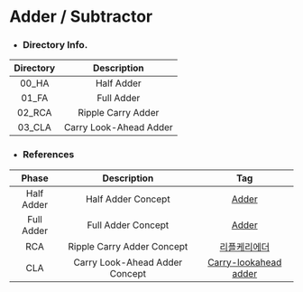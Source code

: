 # Adder / Subtractor

+ ### Directory Info.
|Directory|Description|  
|:---:|:---:|  
|00_HA|Half Adder|  
|01_FA|Full Adder|  
|02_RCA|Ripple Carry Adder|  
|03_CLA|Carry Look-Ahead Adder|  

+ ### References
|Phase|Description|Tag|  
|:---:|:---:|:---:|  
|Half Adder| Half Adder Concept | [Adder](https://en.wikipedia.org/wiki/Adder_(electronics))|  
|Full Adder| Full Adder Concept | [Adder](https://en.wikipedia.org/wiki/Adder_(electronics))|  
|RCA|Ripple Carry Adder Concept | [리플케리에더](https://blog.naver.com/zxcvb8842/221960527078)|  
|CLA|Carry Look-Ahead Adder Concept | [Carry-lookahead adder](https://en.wikipedia.org/wiki/Carry-lookahead_adder)|   
